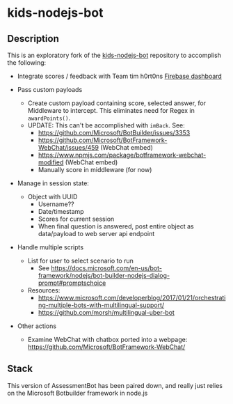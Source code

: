 # kids-nodejs-bot

## Description
This is an exploratory fork of the [kids-nodejs-bot](https://github.com/GTC-Excelsior/kids-nodejs-bot) repository to accomplish the following:

- Integrate scores / feedback with Team tim h0rt0ns [Firebase dashboard](https://gift-the-code.firebaseapp.com/home)

- Pass custom payloads
  - Create custom payload containing score, selected answer, for Middleware to intercept. This eliminates need for Regex in `awardPoints()`.
  - UPDATE: This can't be accomplished with `imBack`. See:
    - https://github.com/Microsoft/BotBuilder/issues/3353
    - https://github.com/Microsoft/BotFramework-WebChat/issues/459 (WebChat embed)
    - https://www.npmjs.com/package/botframework-webchat-modified (WebChat embed)
    - Manually score in middleware (for now)

- Manage in session state:
  - Object with UUID
    - Username??
    - Date/timestamp
    - Scores for current session
    - When final question is answered, post entire object as data/payload to web server api endpoint

- Handle multiple scripts
  - List for user to select scenario to run
    - See https://docs.microsoft.com/en-us/bot-framework/nodejs/bot-builder-nodejs-dialog-prompt#promptschoice
  - Resources:
    - https://www.microsoft.com/developerblog/2017/01/21/orchestrating-multiple-bots-with-multilingual-support/
    - https://github.com/morsh/multilingual-uber-bot

- Other actions
  - Examine WebChat with chatbox ported into a webpage: https://github.com/Microsoft/BotFramework-WebChat/


## Stack
This version of AssessmentBot has been paired down, and really just relies on the Microsoft Botbuilder framework in node.js

